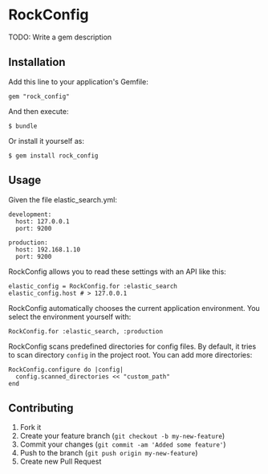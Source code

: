 # RockConfig

TODO: Write a gem description

## Installation

Add this line to your application's Gemfile:

    gem "rock_config"

And then execute:

    $ bundle

Or install it yourself as:

    $ gem install rock_config

## Usage

Given the file elastic_search.yml:

    development:
      host: 127.0.0.1
      port: 9200

    production:
      host: 192.168.1.10
      port: 9200

RockConfig allows you to read these settings with an API like this:

    elastic_config = RockConfig.for :elastic_search
    elastic_config.host # > 127.0.0.1

RockConfig automatically chooses the current application environment. You select the environment yourself
with: 

    RockConfig.for :elastic_search, :production

RockConfig scans predefined directories for config files. By default, it tries to scan directory
`config` in the project root. You can add more directories:

    RockConfig.configure do |config|
      config.scanned_directories << "custom_path"
    end

## Contributing

1. Fork it
2. Create your feature branch (`git checkout -b my-new-feature`)
3. Commit your changes (`git commit -am 'Added some feature'`)
4. Push to the branch (`git push origin my-new-feature`)
5. Create new Pull Request
